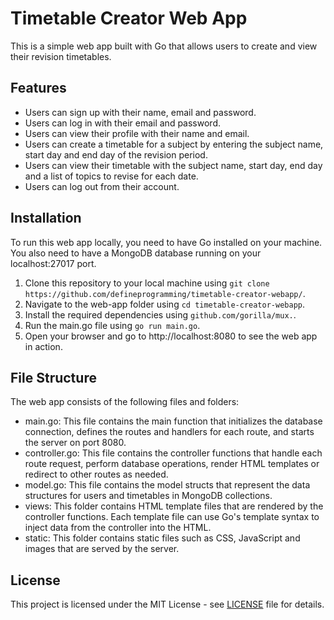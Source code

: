 # Timetable Creator Web App

This is a simple web app built with Go that allows users to create and view their revision timetables.

## Features

- Users can sign up with their name, email and password.
- Users can log in with their email and password.
- Users can view their profile with their name and email.
- Users can create a timetable for a subject by entering the subject name, start day and end day of the revision period.
- Users can view their timetable with the subject name, start day, end day and a list of topics to revise for each date.
- Users can log out from their account.

## Installation

To run this web app locally, you need to have Go installed on your machine. You also need to have a MongoDB database running on your localhost:27017 port.

1. Clone this repository to your local machine using `git clone https://github.com/defineprogramming/timetable-creator-webapp/`.
2. Navigate to the web-app folder using `cd timetable-creator-webapp`.
3. Install the required dependencies using `github.com/gorilla/mux.`.
4. Run the main.go file using `go run main.go`.
5. Open your browser and go to http://localhost:8080 to see the web app in action.

## File Structure

The web app consists of the following files and folders:

- main.go: This file contains the main function that initializes the database connection, defines the routes and handlers for each route, and starts the server on port 8080.
- controller.go: This file contains the controller functions that handle each route request, perform database operations, render HTML templates or redirect to other routes as needed.
- model.go: This file contains the model structs that represent the data structures for users and timetables in MongoDB collections.
- views: This folder contains HTML template files that are rendered by the controller functions. Each template file can use Go's template syntax to inject data from the controller into the HTML.
- static: This folder contains static files such as CSS, JavaScript and images that are served by the server.

## License

This project is licensed under the MIT License - see [LICENSE](LICENSE) file for details.
